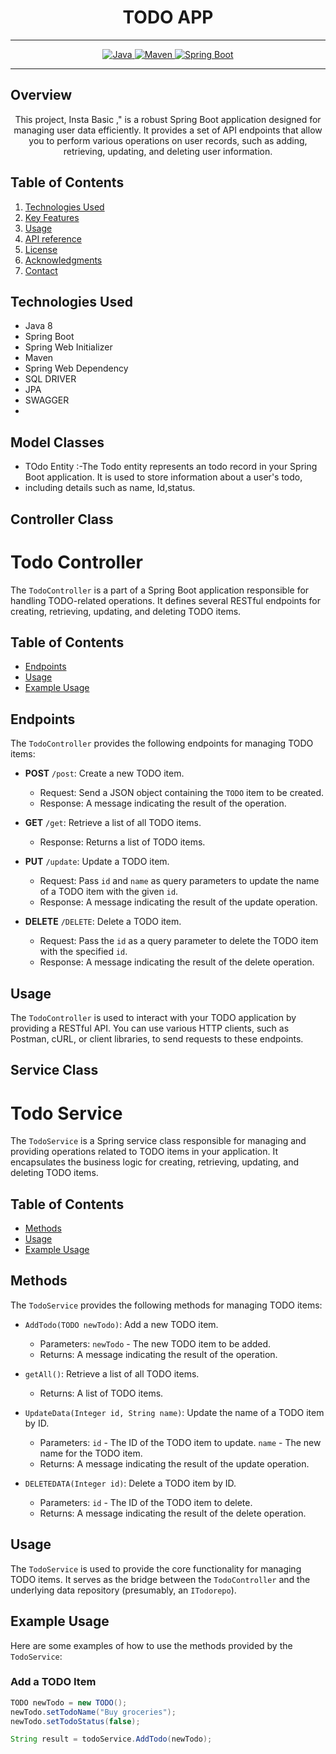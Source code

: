 # <h1 align = "center">  TODO APP </h1>
___ 
<p align="center">
<a href="Java url">
    <img alt="Java" src="https://img.shields.io/badge/Java->=8-darkblue.svg" />
</a>
<a href="Maven url" >
    <img alt="Maven" src="https://img.shields.io/badge/maven-3.1.3-brightgreen.svg" />
</a>
<a href="Spring Boot url" >
    <img alt="Spring Boot" src="https://img.shields.io/badge/Spring Boot-3.0.6-brightgreen.svg" />
</a>
</p>

---

<p align="left">

<!-- Project Description -->
## Overview
<p align="center">This project,   Insta Basic ," is a robust Spring Boot application designed for managing user data efficiently. It provides a set of API endpoints that allow you to perform various operations on user records, such as adding, retrieving, updating, and deleting user information. 
</p>

<!-- Table of Contents -->
## Table of Contents
1. [Technologies Used](#technologies-used)
2. [Key Features](#key-features)
3. [Usage](#usage)
4. [API reference](#api-reference)
5. [License](#license)
6. [Acknowledgments](#acknowledgments)
7. [Contact](#contact)

<!-- Technologies Used -->
## Technologies Used
- Java 8
- Spring Boot
- Spring Web Initializer
- Maven
- Spring Web Dependency
- SQL DRIVER
- JPA
- SWAGGER
-

## Model Classes
- TOdo Entity :-The Todo entity represents an todo record in your Spring Boot application. It is used to store information about a user's todo,
-  including details such as name, Id,status.

## Controller Class
# Todo Controller

The `TodoController` is a part of a Spring Boot application responsible for handling TODO-related operations. It defines several RESTful endpoints for creating, retrieving, updating, and deleting TODO items.

## Table of Contents

- [Endpoints](#endpoints)
- [Usage](#usage)
- [Example Usage](#example-usage)

## Endpoints

The `TodoController` provides the following endpoints for managing TODO items:

- **POST** `/post`: Create a new TODO item.

  - Request: Send a JSON object containing the `TODO` item to be created.
  - Response: A message indicating the result of the operation.

- **GET** `/get`: Retrieve a list of all TODO items.

  - Response: Returns a list of TODO items.

- **PUT** `/update`: Update a TODO item.

  - Request: Pass `id` and `name` as query parameters to update the name of a TODO item with the given `id`.
  - Response: A message indicating the result of the update operation.

- **DELETE** `/DELETE`: Delete a TODO item.

  - Request: Pass the `id` as a query parameter to delete the TODO item with the specified `id`.
  - Response: A message indicating the result of the delete operation.

## Usage

The `TodoController` is used to interact with your TODO application by providing a RESTful API. You can use various HTTP clients, such as Postman, cURL, or client libraries, to send requests to these endpoints.

## Service Class
# Todo Service

The `TodoService` is a Spring service class responsible for managing and providing operations related to TODO items in your application. It encapsulates the business logic for creating, retrieving, updating, and deleting TODO items.

## Table of Contents

- [Methods](#methods)
- [Usage](#usage)
- [Example Usage](#example-usage)

## Methods

The `TodoService` provides the following methods for managing TODO items:

- `AddTodo(TODO newTodo)`: Add a new TODO item.
  - Parameters: `newTodo` - The new TODO item to be added.
  - Returns: A message indicating the result of the operation.

- `getAll()`: Retrieve a list of all TODO items.
  - Returns: A list of TODO items.

- `UpdateData(Integer id, String name)`: Update the name of a TODO item by ID.
  - Parameters: `id` - The ID of the TODO item to update. `name` - The new name for the TODO item.
  - Returns: A message indicating the result of the update operation.

- `DELETEDATA(Integer id)`: Delete a TODO item by ID.
  - Parameters: `id` - The ID of the TODO item to delete.
  - Returns: A message indicating the result of the delete operation.

## Usage

The `TodoService` is used to provide the core functionality for managing TODO items. It serves as the bridge between the `TodoController` and the underlying data repository (presumably, an `ITodorepo`).

## Example Usage

Here are some examples of how to use the methods provided by the `TodoService`:

### Add a TODO Item

```java
TODO newTodo = new TODO();
newTodo.setTodoName("Buy groceries");
newTodo.setTodoStatus(false);

String result = todoService.AddTodo(newTodo);
